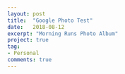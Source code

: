 ```yaml
---
layout: post
title:  "Google Photo Test"
date:   2018-08-12
excerpt: "Morning Runs Photo Album"
project: true
tag:
- Personal
comments: true
---
```


<script src="https://www.publicalbum.org/js/pa-embed-player.min.js" async></script>
<div class="pa-embed-player" style="width:100%; height:480px; display:none;"
  data-link="https://photos.app.goo.gl/EypYAKwTu9M8jNbm7"
  data-title="Runs"
  data-descrition="49 new photos · Album by Arman Keyoumarsi">
  <!-- 49 images -->
  <img data-src="https://lh3.googleusercontent.com/g35N13Yzyoh3Dgu9CS--pyPytnJDmIA8horB9UuRWdq6Zytaxok2Dco3tEucZgJSqujOHYIVZyIgmT94BylWi13sSBG-ibX_RwxLvXkrucz5pJkNtj11vImcwZusKrgZh5kf0xE6H00=w4048-h3036" src="" alt="" />
  <img data-src="https://lh3.googleusercontent.com/rpq3tZP9TuZkrLOOtnH5a6MldoBX_EvOcw0rkWj1E_fHeFgTSht3IrexUrvHn7OGPy05vLlQyU_GKKjIty4H_ApiyoaZSuPCMq6-gBf9l6yKkW3ilmLOy5rnAmfTtWGJmDnAhyMJnnE=w3036-h4048" src="" alt="" />
  <img data-src="https://lh3.googleusercontent.com/4vqre39ypG15jxCUQrnIzxBKDuA7JNLmXv7MjD05ArEEH53hfSRMm9RdlzOf4ZXbQADhc8Nq82_CqZJolt3viQzY7ciQsYN6KzypjL-DxsjcABUYj-VMKVVIHf2ZBcKI-oPIjjgwQb0=w2974-h3965" src="" alt="" />
  <img data-src="https://lh3.googleusercontent.com/LY-3sJWHe1jbXABYfA2MBch-DJXTK5n68i0Ka3MujjBsLNVMTKq_KtR6jTZSpZEaHUjJQlK1w_quoUcBsR1Lep-iOmr9czIBw2w8V_-Zw6hUfT5naCJaTmSFn0RkVzwhqU6SBkiJxFc=w3036-h4048" src="" alt="" />
  <img data-src="https://lh3.googleusercontent.com/BBMYZz2ie0qclBQPx0qroPZfuJvlxfeHyr8zBPDi6Yx5d1BpRknxrZy7lrb4d7xI0kvSR7A35qhzgao20hbyVS-JOFDULOZExf0MMTgLiG5h4XeZVC-BnTbGovLgn8FHq4iWfpi2x_c=w4048-h3036" src="" alt="" />
  <img data-src="https://lh3.googleusercontent.com/rb6cFQsrtqCZeLKAKqaPrdKDiKj5PKqgx9DiheQHiW6hJfEXzr3OFo1oVBhhDR9-UZQO-eJCFn6F43ZGQS85LGPlhYRIaw4UKO8zgKMXmuzDV5fGgIEZOVJlySu0joqF3v46P_gwA4c=w3036-h4048" src="" alt="" />
  <img data-src="https://lh3.googleusercontent.com/5NKxf_C8hAjE6PvKHEIEyw-ue-O0FkXvW9TSTmeK8FlRaK1PWnqinDDEK6Ym0VtxkZFT2DpYDfV-88GVX2IiwABoX8QRLv-nEnAO1Zkxcg4YLuxLRNMOdLYgrFfG5-rNeJGNUaVDswE=w2750-h3674" src="" alt="" />
  <img data-src="https://lh3.googleusercontent.com/eiYCgtfIfPhBQqyZcFmFgvmQfi-21cVzAnsxTVAxDP6HZUiE6Xk1DDSCNANzMF0VtFnPgzeRd06cftbXJ0PJfHhE3FBUfb5a_BoCYitjuG5NS77AsDwZncLMET3oXUVNqj5rg8Wuio0=w2941-h3921" src="" alt="" />
  <img data-src="https://lh3.googleusercontent.com/od2u6wV0HXE7k_4_7-OL5u-pPQdn_31x3YvIMixsSEXK8lkZjqDWJNn6QDyM0nysf7nkaA5RxdY5kt6LXTiM2JIMzM0lqhL52LbAS0kdw87RQVZRV3WtmhXIbnOLNc-MSKpQAS52zXo=w3036-h4048" src="" alt="" />
  <img data-src="https://lh3.googleusercontent.com/65dYZDNlESvlqFFis_l0hMlUK4VzYuHteOb0t-Tdj4vpi41Qa9DuK5ASO5E2xQwCK0FAmoK9FWrFqLTA-_s4jx1dGCgs5IGxtQH8vRRr1lY2e8ri3d6CPtwvv0pn6i7qyq-Ip18qqQ4=w3036-h4048" src="" alt="" />
  <img data-src="https://lh3.googleusercontent.com/9t9WrLOKpFC7aVn61sWzrV5SUOVnl1iyIe92BwnuckTMXtbeAmIZEBaA4jHL3SZEnDIfM4FP8rC3K5ukJDcG1o0xYhyt9OBYqGeFiWXgLc1aj3th_5OVm1jF21P84WkjVb78SOO1Vnk=w3036-h4048" src="" alt="" />
  <img data-src="https://lh3.googleusercontent.com/U42-B9Sjh-WGKWLTTN7CrNUcuxuHuYEtkrwfqf028Td3QWXlvsMVKAiH6YeQNm_v5KFDap5t3wo8QtAWIlR0JA00kYKbCD2gtvEVB50kJ25othAOmoffe3tuJNwfojCUb-ka4J6tLsw=w3036-h4048" src="" alt="" />
  <img data-src="https://lh3.googleusercontent.com/UhSsMwH1ra5UvAx37J9F4Xvb8utiXE4VvmgcwHlQfvb_DDBFxoBxLuyUsyW8YroXNE6dOT5pB6BbJXaWDCXvax1UJ-vvX9hyUm4I9eNx3e5wwGyXt4IWy5reZK8SkDOXcnyt3iUX1gs=w3036-h4048" src="" alt="" />
  <img data-src="https://lh3.googleusercontent.com/SOByQXD0jgmDSIeB9GlU1JqZh_j1RxoxX6ljcHnXNof2S5TxTYBi9Zzrb86YQ6gsafXIoKTZ67WWT187ilTD9b0C4aXX6WMc9sbEwxjtBwbyOyKf2LeGYeO4kZ4TFQnfOziKjeTz8Mg=w3036-h4048" src="" alt="" />
  <img data-src="https://lh3.googleusercontent.com/F2EBvPf0Hvsjuv6Dcys5MHbt__pudrjGRC-ut8xg4nAqx2WPeCndGkp3r7hdOIbXDhg-gTTXkRWSxp0zWydUZlxE4N2lyoCu4uhF-GwUMY7cObICLuNmd-7dqWYIFbw0G4MIp8eaifs=w3000-h3999" src="" alt="" />
  <img data-src="https://lh3.googleusercontent.com/EOgODbGS90scDYFY6a4ciKGrGT3mUq2pBFQDvTe4copIiCRlV7cQKFggXnoBqwOK6rt0ysRU62Fj3-3avojHz5oklq5ZGhyKcPgbW-Gg89HimlBC4UPA4aiW2hGKbHv3jCJY9GPtyhA=w3036-h4048" src="" alt="" />
  <img data-src="https://lh3.googleusercontent.com/RxBXvmqPJjsnLWFAe3b6JSJphZYgynulRMgnvIQTk1k2TG_KIkfh3zTEB54ifbs-DxkMnX0S-IueJIhJYNstnHO31mWdgAmfkSYzsYh4pLp9s8daE4_oJnp32Ru4GlxRpbVMqX2YqeI=w3036-h4048" src="" alt="" />
  <img data-src="https://lh3.googleusercontent.com/BNfeAzL9tZyWQ0vG2uH3qScxn6zGPLbVEXc-GSzi173XoTTABqyWO5KL0wyUiL-mX0--roCFuoQPlwsmqIFkO96Ww1Hg27McZVpkIPc86ZcHZXfPUq1EVsIE6CCWcbyo3BhVPWF9b5o=w3036-h4048" src="" alt="" />
  <img data-src="https://lh3.googleusercontent.com/uGdLYSCkSuQOl90xAK73pw4QvoN2R7pQ_F_BPM1hVY4QqMf3pmkll9YMXwrM53lQLVAagm_VxeN_iC28Z2wMQ2eEsERd62sQ_5ZpNRE9tPBKiAt0HFSAhmu27h-MUUu-orxWGb3KGWM=w3036-h4048" src="" alt="" />
  <img data-src="https://lh3.googleusercontent.com/xOdn3LvO1Gvoy0fahXVytxoqk4ekFhmfN9J3vB-o1nJOrTavJARcg5_4Swm4P8X3vYV6rnMA6j6S15c0M0Oj_ZGOuhbi-mtORaC3q1LtPUEEXuUkMSFwgAQkSH70tHMmF4-mDYPFZZ4=w3036-h4048" src="" alt="" />
  <img data-src="https://lh3.googleusercontent.com/_X6Ywj6CbxvLFUPkfU7Au14Lq1MtGxeCJ8nDZV5Wyuvjb0FwcUluGXR3AvMYHmekeVBQjeQrtMTpx0zaEMI307kL8jeWWocjkvPmrTeUQmxfIzeeLFfS9_RXGi5EsMMKIIR0pZnzHMU=w3036-h4048" src="" alt="" />
  <img data-src="https://lh3.googleusercontent.com/MsHFxygETGFKsIAoWklxCyXbf0GqviTIWdEmV-EEBQGhX94kaqm0mpXK9fedLGmpfk5xUVwV10c05g2nbB9CEsAN4zyKO69sJEsO1MFktt4iiNcOrWhBfIEc2H2-eFgrHRW1JPw6O7w=w2866-h3819" src="" alt="" />
  <img data-src="https://lh3.googleusercontent.com/iSevqqLbA8xJ4guM4TA2nXxvpllnuZzHpFGPnNBULtwWxSi4_0JCeve3smpERYVzvje-p-96JUnmvzQ64S0XeM586rV-SXXSBoMI5htKMMK2GPVzh4XKNaeqJehwaEPUVOKSW86EBsU=w2114-h2818" src="" alt="" />
  <img data-src="https://lh3.googleusercontent.com/GEG4Y07vU-kE18pbPZ3Syw_tAlS89bWeTmzW-EAQX0dNqGsM5g2PRnR97HhhGH1dWrzJKgTCKcSjN9rU-1m8bifgMs70K0Fe7HnHMU6F-ShQjJFCh02-MjNsLH-DCOjeideboXE_gu8=w2500-h3333" src="" alt="" />
  <img data-src="https://lh3.googleusercontent.com/4I-F06FpR8fQlQBygPxrkLQfQ47AcMOXsq7u61gOcwxP3hQ4MBIi4wNVk_9ioQg_urtlzcXyO_cCL8ZGKzVfi45nodiysKqoyFZ1yNx1YT7LDJ5T3Z6vAwkrvZWl_Mx5pT3J-RB-5AE=w3005-h4006" src="" alt="" />
  <img data-src="https://lh3.googleusercontent.com/uj5ZwDrCexGtVvtiS1F99b6EXYeNWLjp4IPVCwbYF4e1HL6Vw4psrZHaKTrSnaKmf3p7CWQSNd1lfcRtIxf6aIBa6jev2Wm1TY3TLCT6JN1zZ1RwbC4k9D-81coTdW1RY2_zyb1NELA=w3036-h4048" src="" alt="" />
  <img data-src="https://lh3.googleusercontent.com/Fn8InkqAOU3-C69dzeyMSJmwD97cs-Vn6tje3J8LYuX_nOmscu8kTIecAsZcNXcGp05vEXLAHXmMXy6IZ1mLDTK_zc3BScGySlFjjd17X94nBqGF-6BrsLNydiitTKHiBZ59uoz3ysc=w3036-h4048" src="" alt="" />
  <img data-src="https://lh3.googleusercontent.com/CHymr5oppr2qxFUtlKneCV8_k3QEFFSX1Fg4x3CoGpnKFlWxve-5JTgEjxz67q87y7s-9-j-mqL2P7CmO45yo4aTc6CF8nrbypR_yPEHrvoXUMs5OkphIHspgH1srakhClO-sflmBiM=w2223-h2967" src="" alt="" />
  <img data-src="https://lh3.googleusercontent.com/x7K1YtRuBSCwckmI6rbz70X6u1BCcM0_Sslw0QUbb-ap9dhYuGxf9kyI9D2bnD2YZxtWfvBYjJx4pyOsQ6Q8JHZCmXK3c2ntzqjJQ9huNP7tE9JUbSjuzWA-jCJ4OSusDEfGK0AuYXM=w3036-h4048" src="" alt="" />
  <img data-src="https://lh3.googleusercontent.com/LqbF3hd3Ce-v4e8Exze9rVTQwiobnkLmtGxKl3mv8TMNnShSaAL02HycOQ0wvUfbNILnTBOoH-o0vjDQGXJXqiVSYCwiX39kt36q_iX-i9TDTPh6Q5GIUBOnCmyVKomEMMmvak9RjXM=w2981-h3975" src="" alt="" />
  <img data-src="https://lh3.googleusercontent.com/y-zQ58f4b0C2QdBq1A43QmS9cCHYTQA-dvFyKl5QVNiYM6UKJIhcybumuAB5L3aL39deIFII3MzKwd9oxRO9OkXt8X4GIYSgsQxB0qTe18Te4H5WCfecJ5wE2Kw6HQQpyqbKGIMHu_c=w3036-h4048" src="" alt="" />
  <img data-src="https://lh3.googleusercontent.com/XkFx-cRVQHDHhTM0OnJoNeBBKSn9LTZxGtkJTbc7Nh_ERJ7xYShAKHNRMcEEd0rhQ3S4zYSS1583k_2WGsYJzGXFcubQsh2gv4vIf7q-wCFhg9ETVOox-ky3KAPnR9QlMJ0qY1W3Ahw=w3036-h4048" src="" alt="" />
  <img data-src="https://lh3.googleusercontent.com/jA7DfX8Qpz_GAJBWhAClCRqDnQEorLaQ3HRQLfNAOjL7ZS4DSdYqr3vCGmhzFZpSxHzhUtPL1cN-MR8EmYWEQrKxHY1WXkGcpLQA9nAaBXkHG7WlT1sM1qiuuDiqe08RQmKyCcrhNic=w3036-h4048" src="" alt="" />
  <img data-src="https://lh3.googleusercontent.com/azq1VhnLcNXpQq6dK5EGOazoya91M4MHRBdTcYA1ZKI8qdX6HCv9_zXTtuOGxO2iS7fIIJCQMScUaH7CAB6TayXCtbfnLlaA9VTBfT-FkpsLfXQqvjhtyhah40GHz_8cpF1UlEbvYkE=w3036-h4048" src="" alt="" />
  <img data-src="https://lh3.googleusercontent.com/AFXXOInvr7GyBK6ioiLCPMPklJEIhqRW5_Cs0WgFL8tN19g2EOyQSAh6SO_nJ8mWyAyzehzW2Ng4I_ZbruNZVdlFeSZ4uifNVOA8KaJonWAdYo8zgr81eZ_gyH1r_zxufyOCVgdGbik=w3036-h4048" src="" alt="" />
  <img data-src="https://lh3.googleusercontent.com/2Inh_GnMKL0Nt4ZRR2tGpLWvK-ZuZZahSrMKcVMCnAe3LJWUt7tMeXPT2PMw2WadFmrdDUA6tE_Oz3lA7fzvFuUfr1Oo5tHUuTpmD1jNuBqRl1Pp4AKF3Bt9SovtzjtGPZEr8MejnQQ=w3036-h4048" src="" alt="" />
  <img data-src="https://lh3.googleusercontent.com/hyfP5gMp5UGYQkhGFE9Aj9GNMT3G-SgEYn2mbYIKIl-9J1GlC-3-f3c5pWxaenHRgMGLziuUVUJI53lwRNgHppI7oV2MX7yY1lTfDXcAI9tf24q3CN1SvP4Ebqw0Nv3L5aaX8SRclR0=w4048-h3036" src="" alt="" />
  <img data-src="https://lh3.googleusercontent.com/5pdG5h06WeeQvpORfQ8cIfyzN6DnQmOWX6BvAGZYE70_pRc4F-d-Uf5JZ1gtHqZ7-leaTqw5XuTMWrkyunkiVc5RKfB8ruSzYUiXDfbB7J96CY_xGwJTrhasDaA6ABEoLr66astHQog=w3032-h4043" src="" alt="" />
  <img data-src="https://lh3.googleusercontent.com/dEK7ffhXMcP64AomtJLSmJJWwaC39FcXXWKXeIfhXeghn_U0bVkRP_bu5PlJEfkimqXvI3PdEwDrTBEzE2gLcR8Tp4xiNoRBIpDfB5mr-jbQr1DarT3I4yGvYFgMZNejzY7FHRiT5LM=w2974-h3966" src="" alt="" />
  <img data-src="https://lh3.googleusercontent.com/c69wfW2dUnHo1SKV9sHy_sP5BACX88SzSfRIj8OOOAn6n-9xvQTDZ6uldixtYuSI40RD-BLxZqxWFlpRH_ytgw7rVVP-ValugIpcCRK-b0SZvpY7Sd-YxVFKtoGnNpfU3WErFtdfXUs=w3036-h4048" src="" alt="" />
  <img data-src="https://lh3.googleusercontent.com/tHnLzxp6O6MRySP6GJRWqBAQdz3aLVZV8OtHyP_XJqz8_-9qO0VIWLOWSjPee9Dvw9DAcAGUi9veUlqRWv24sf55weyLrQclxX4ZQCCLghhoRRFoX5xoVB0R_NgJrsKTd6wXnW-60ww=w4048-h3036" src="" alt="" />
  <img data-src="https://lh3.googleusercontent.com/NCeIDUQPnrTfpzZbnLrI-nJc4HNFO8IQzbVebSi3dLvLeGowj_YmuVs3GY-85cE-OgpucceiQD2R1AXim8MRBzoY85AgBPBlVOGAazf6WjgSsbJjXZDRRuxAgtAQdMFuSID6FmDCUzQ=w4048-h3036" src="" alt="" />
  <img data-src="https://lh3.googleusercontent.com/XyDVT7jpzVK39hdvxoGADA3pO73KtUqHEjrwoitTN4WnZRRYJySVeKsEsCJlnAJ_Sc5SIhVZTqbbQQE-IqUlv9O_4xGcKbTmEkwon4Bu0WjWXiI1Kg_SZDPwAyjnfQpHbBzhIE9RcNI=w3036-h4048" src="" alt="" />
  <img data-src="https://lh3.googleusercontent.com/o3HsnpBB9RPKRbzUrDXgZFnskUVhYD3Gjqo8ed118_-oZJcX9lWOGJs2ZBDYfQcO95OzYsbAqzpJfXM_Iyef-uGftdm4Z8O0NRhLuYJ0OGCN_KQjttsnQBsDLm4RcQx9XhWFRPe_WRg=w3036-h4048" src="" alt="" />
  <img data-src="https://lh3.googleusercontent.com/2bcaJLvs3Q0o4ozCOiNhSScWHkrSw0pnn2yGKkQr4ayRLpCeGKoN5U6pE9gUi2dX4d87hCG8OjhUM25229en78nyA8lnRVaB6G-4rIopp-H4-oqc-KOYAgyYyVz0pCNdUAknjqWvZew=w3036-h4048" src="" alt="" />
  <img data-src="https://lh3.googleusercontent.com/3pXn9lsuEus3PCvvndScUCbu6G13qFN7xTXCFQxMZuge52n5KJfTAEpvedtYOQQDkVBM6EfV2GFNogwwRKGGT8bMpul7yp_quHZ8K2iPvMs0Zz73ImBtoXLAk3_UDeUkYGFtp5an84I=w3036-h4048" src="" alt="" />
  <img data-src="https://lh3.googleusercontent.com/ouSAkh8dYsLfWY9M2ufN5s1xSzTsy4AJg7pG8XlWG-V9o-WQg35BSlYPnebwEvxIQLEvdbp2cscZZOaCoznraiyLRd8wd21kgRR5xLHzKdqbND5N68swrTJYI-rbeu4lw-xxFk0etWI=w4048-h3036" src="" alt="" />
  <img data-src="https://lh3.googleusercontent.com/TMCWuY0Pu-jyLQENNcPuU0ngTaDyfd-mlJIaF-cIs1Udw7Y1Qfv1dZEJmaFMfhYfjGIt5vun7GHOF0-y_GF4UUvNtea-nVpNgZJV7Fqc1OW_F0hcInN4DO3YahxxmB6f6GgSC-Jq9uk=w4048-h3036" src="" alt="" />
  <img data-src="https://lh3.googleusercontent.com/zE3wWs8Z3DfcnaVzgh8r2-ilrqteYwZUom8cqB2Hkr-_e8l1zMdVM3rWmw_U-qk7TnnMlWE3CIY3KqUPPheGmJjRWLTBkcRf1eGu4pNpXWiU1Yqp3c-K5J6fxq69qa29keaR2dcy_0s=w3036-h4048" src="" alt="" />
</div>
